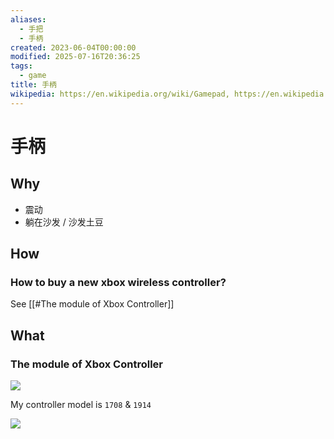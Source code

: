 ```yaml
---
aliases:
  - 手把
  - 手柄
created: 2023-06-04T00:00:00
modified: 2025-07-16T20:36:25
tags:
  - game
title: 手柄
wikipedia: https://en.wikipedia.org/wiki/Gamepad, https://en.wikipedia.org/wiki/Xbox_Wireless_Controller
---
```


# 手柄

## Why

- 震动
- 躺在沙发 / 沙发土豆

## How

### How to buy a new xbox wireless controller?

See [[#The module of Xbox Controller]]

## What

### The module of Xbox Controller

![](https://raw.githack.com/bGZo/assets/dev/2025/202507162033855.png)

My controller model is `1708` & `1914`

![](https://twitter.com/XboxContro11ers/status/1388533386445209606)

